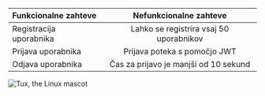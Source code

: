 | Funkcionalne zahteve      | Nefunkcionalne zahteve |
| :---        |    :----:   |
| Registracija uporabnika      | Lahko se registrira vsaj 50 uporabnikov       |
| Prijava uporabnika   | Prijava poteka s pomočjo JWT        |
| Odjava uporabnika   | Čas za prijavo je manjši od 10 sekund        |

![Tux, the Linux mascot](/1.png)